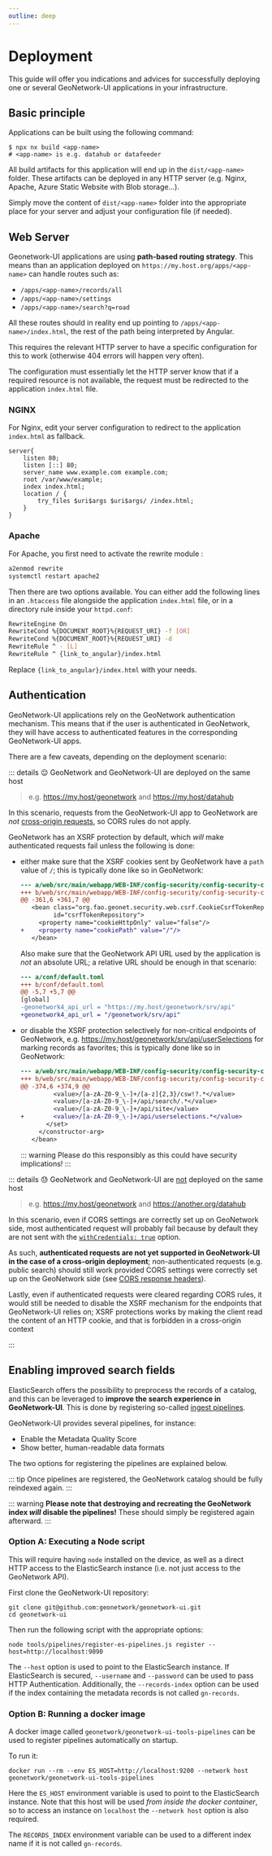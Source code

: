 ```yaml
---
outline: deep
---
```


# Deployment

This guide will offer you indications and advices for successfully deploying one or several GeoNetwork-UI applications
in your infrastructure.

## Basic principle

Applications can be built using the following command:

```shell
$ npx nx build <app-name>
# <app-name> is e.g. datahub or datafeeder
```

All build artifacts for this application will end up in the `dist/<app-name>` folder.
These artifacts can be deployed in any HTTP server (e.g. Nginx, Apache, Azure Static Website with Blob storage...).

Simply move the content of `dist/<app-name>` folder into the appropriate place for your server and adjust your configuration file (if needed).

## Web Server

Geonetwork-UI applications are using **path-based routing strategy**. This means than an application deployed on `https://my.host.org/apps/<app-name>` can handle routes such as:

- `/apps/<app-name>/records/all`
- `/apps/<app-name>/settings`
- `/apps/<app-name>/search?q=road`

All these routes should in reality end up pointing to `/apps/<app-name>/index.html`, the rest of the path being interpreted by Angular.

This requires the relevant HTTP server to have a specific configuration for this to work (otherwise 404 errors will happen very often).

The configuration must essentially let the HTTP server know that if a required resource is not available, the request must be redirected to the application `index.html` file.

### NGINX

For Nginx, edit your server configuration to redirect to the application `index.html` as fallback.

```text
server{
    listen 80;
    listen [::] 80;
    server_name www.example.com example.com;
    root /var/www/example;
    index index.html;
    location / {
        try_files $uri$args $uri$args/ /index.html;
    }
}
```

### Apache

For Apache, you first need to activate the rewrite module :

```bash
a2enmod rewrite
systemctl restart apache2
```

Then there are two options available. You can either add the following lines in an `.htaccess` file alongside the application `index.html` file, or in a directory rule inside your `httpd.conf`:

```bash
RewriteEngine On
RewriteCond %{DOCUMENT_ROOT}%{REQUEST_URI} -f [OR]
RewriteCond %{DOCUMENT_ROOT}%{REQUEST_URI} -d
RewriteRule ^ - [L]
RewriteRule ^ {link_to_angular}/index.html
```

Replace `{link_to_angular}/index.html` with your needs.

## Authentication

GeoNetwork-UI applications rely on the GeoNetwork authentication mechanism. This means that if the user is authenticated in GeoNetwork, they will have access to authenticated features in the corresponding GeoNetwork-UI apps.

There are a few caveats, depending on the deployment scenario:

::: details :relieved: GeoNetwork and GeoNetwork-UI are deployed on the same host

> e.g. https://my.host/geonetwork and https://my.host/datahub

In this scenario, requests from the GeoNetwork-UI app to GeoNetwork are _not_ [cross-origin requests](https://developer.mozilla.org/en-US/docs/Web/HTTP/CORS#what_requests_use_cors), so CORS rules do not apply.

GeoNetwork has an XSRF protection by default, which _will_ make authenticated requests fail unless the following is done:

- either make sure that the XSRF cookies sent by GeoNetwork have a `path` value of `/`; this is typically done like so in GeoNetwork:

  ```diff
  --- a/web/src/main/webapp/WEB-INF/config-security/config-security-core.xml
  +++ b/web/src/main/webapp/WEB-INF/config-security/config-security-core.xml
  @@ -361,6 +361,7 @@
     <bean class="org.fao.geonet.security.web.csrf.CookieCsrfTokenRepository"
           id="csrfTokenRepository">
       <property name="cookieHttpOnly" value="false"/>
  +    <property name="cookiePath" value="/"/>
     </bean>
  ```

  Also make sure that the GeoNetwork API URL used by the application is _not_ an absolute URL; a relative URL should be enough in that scenario:

  ```diff
  --- a/conf/default.toml
  +++ b/conf/default.toml
  @@ -5,7 +5,7 @@
  [global]
  -geonetwork4_api_url = "https://my.host/geonetwork/srv/api"
  +geonetwork4_api_url = "/geonetwork/srv/api"
  ```

- or disable the XSRF protection selectively for non-critical endpoints of GeoNetwork, e.g. https://my.host/geonetwork/srv/api/userSelections for marking records as favorites; this is typically done like so in GeoNetwork:

  ```diff
  --- a/web/src/main/webapp/WEB-INF/config-security/config-security-core.xml
  +++ b/web/src/main/webapp/WEB-INF/config-security/config-security-core.xml
  @@ -374,6 +374,9 @@
           <value>/[a-zA-Z0-9_\-]+/[a-z]{2,3}/csw!?.*</value>
           <value>/[a-zA-Z0-9_\-]+/api/search/.*</value>
           <value>/[a-zA-Z0-9_\-]+/api/site</value>
  +        <value>/[a-zA-Z0-9_\-]+/api/userselections.*</value>
         </set>
       </constructor-arg>
     </bean>
  ```

  ::: warning
  Please do this responsibly as this could have security implications!
  :::

::: details :sweat: GeoNetwork and GeoNetwork-UI are <u>not</u> deployed on the same host

> e.g. https://my.host/geonetwork and https://another.org/datahub

In this scenario, even if CORS settings are correctly set up on GeoNetwork side, most authenticated request will probably fail because by default they are not sent with the [`withCredentials: true`](https://developer.mozilla.org/en-US/docs/Web/API/XMLHttpRequest/withCredentials) option.

As such, **authenticated requests are not yet supported in GeoNetwork-UI in the case of a cross-origin deployment**; non-authenticated requests (e.g. public search) should still work provided CORS settings were correctly set up on the GeoNetwork side (see [CORS response headers](https://developer.mozilla.org/en-US/docs/Web/HTTP/CORS#the_http_response_headers)).

Lastly, even if authenticated requests were cleared regarding CORS rules, it would still be needed to disable the XSRF mechanism for the endpoints that GeoNetwork-UI relies on; XSRF protections works by making the client read the content of an HTTP cookie, and that is forbidden in a cross-origin context

:::

## Enabling improved search fields

ElasticSearch offers the possibility to preprocess the records of a catalog, and this can be leveraged to **improve the search experience in GeoNetwork-UI**. This is done by registering so-called [ingest pipelines](https://www.elastic.co/guide/en/elasticsearch/reference/7.17/ingest.html).

GeoNetwork-UI provides several pipelines, for instance:

- Enable the Metadata Quality Score
- Show better, human-readable data formats

The two options for registering the pipelines are explained below.

::: tip
Once pipelines are registered, the GeoNetwork catalog should be fully reindexed again.
:::

::: warning
**Please note that destroying and recreating the GeoNetwork index _will_ disable the pipelines!** These should simply be registered again afterward.
:::

### Option A: Executing a Node script

This will require having `node` installed on the device, as well as a direct HTTP access to the ElasticSearch instance (i.e. not just access to the GeoNetwork API).

First clone the GeoNetwork-UI repository:

```shell
git clone git@github.com:geonetwork/geonetwork-ui.git
cd geonetwork-ui
```

Then run the following script with the appropriate options:

```shell
node tools/pipelines/register-es-pipelines.js register --host=http://localhost:9090
```

The `--host` option is used to point to the ElasticSearch instance.
If ElasticSearch is secured, `--username` and `--password` can be used to pass HTTP Authentication.
Additionally, the `--records-index` option can be used if the index containing the metadata records is not called `gn-records`.

### Option B: Running a docker image

A docker image called `geonetwork/geonetwork-ui-tools-pipelines` can be used to register pipelines automatically on startup.

To run it:

```shell
docker run --rm --env ES_HOST=http://localhost:9200 --network host geonetwork/geonetwork-ui-tools-pipelines
```

Here the `ES_HOST` environment variable is used to point to the ElasticSearch instance. Note that this host will be used _from inside the docker container_, so to access an instance on `localhost` the `--network host` option is also required.

The `RECORDS_INDEX` environment variable can be used to a different index name if it is not called `gn-records`.
